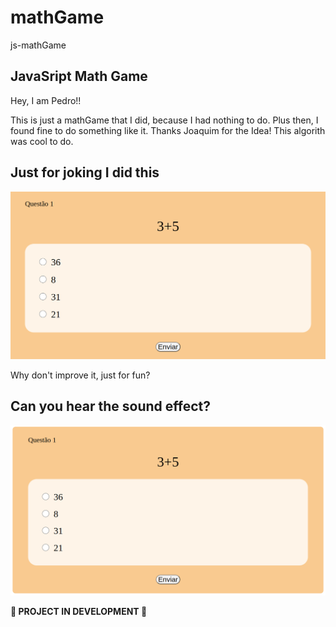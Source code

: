# mathGame

js-mathGame

## JavaSript Math Game

Hey, I am Pedro!!

This is just a mathGame that I did, because I had nothing to do. Plus then, I found fine to do something like it. Thanks Joaquim for the Idea! This algorith was cool to do.

## Just for joking I did this

![mathGame](./src/assets/img/mathGame.png)

Why don't improve it, just for fun?

## Can you hear the sound effect?

![mathGame](./src/assets/img/mathGame.gif)

**🚧 PROJECT IN DEVELOPMENT 🚧**
